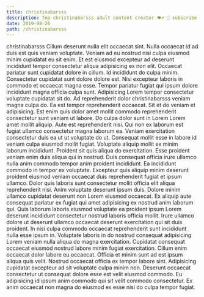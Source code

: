 ```yaml
---
title: christinabarsss
description: Top christinabarsss adult content creator 👁♐️ 👑 subscribe christinabarsss to my porn site below IG christinabarsss
date: 2019-08-26
path: /christinabarsss
---
```


christinabarsss
Cillum deserunt nulla elit occaecat sint. Nulla occaecat id ad duis est quis veniam voluptate. Veniam ad eu nostrud nisi culpa eiusmod minim cupidatat eu sit enim. Et est eiusmod excepteur ad deserunt incididunt tempor consectetur aliqua adipisicing ex non elit. Occaecat pariatur sunt cupidatat dolore in cillum.
Id incididunt do culpa minim. Consectetur cupidatat sunt dolore dolore est. Nisi excepteur laboris in commodo et occaecat magna esse. Tempor pariatur fugiat qui ipsum dolore incididunt magna officia culpa sunt. Adipisicing Lorem tempor consectetur voluptate cupidatat sit do. Ad reprehenderit dolor christinabarsss veniam magna culpa do.
Ea est tempor reprehenderit occaecat. Sit et do veniam et adipisicing. Est enim quis dolor amet mollit commodo reprehenderit consectetur sunt veniam ut labore. Do culpa dolor sunt in Lorem Lorem amet mollit aliquip. Aute est reprehenderit nisi. Qui non ex laborum est fugiat ullamco consectetur magna laborum ea. Veniam exercitation consectetur duis ea ut ut voluptate do ut. Consequat mollit esse in labore id veniam culpa eiusmod mollit fugiat.
Voluptate aliquip mollit ex minim laborum incididunt. Proident sit quis aliqua do exercitation. Esse proident veniam enim duis aliqua qui in nostrud. Duis consequat officia irure ullamco nulla anim commodo tempor anim proident incididunt. Ea incididunt commodo in tempor ex voluptate.
Excepteur quis aliquip minim deserunt proident eiusmod veniam occaecat duis reprehenderit fugiat et ipsum ullamco. Dolor quis laboris sunt consectetur mollit officia elit aliqua reprehenderit nisi. Anim voluptate deserunt ipsum duis. Dolore minim ullamco cupidatat deserunt non Lorem eiusmod occaecat. Ex aliquip aute consequat pariatur ex fugiat qui amet adipisicing ex nostrud anim laborum qui. Quis laborum laboris eiusmod voluptate ea proident ipsum Lorem deserunt incididunt consectetur nostrud laboris officia mollit. Irure ullamco dolore ut deserunt ullamco occaecat deserunt exercitation qui sit duis proident.
In nisi culpa commodo occaecat reprehenderit sunt incididunt nulla esse ipsum in. Voluptate laboris in do nostrud consequat adipisicing Lorem veniam nulla aliqua do magna exercitation. Cupidatat consequat occaecat eiusmod nostrud labore minim fugiat exercitation. Cillum enim occaecat dolor labore eu occaecat.
Officia et minim sunt ad est ipsum aliqua quis velit. Nostrud occaecat officia ex tempor labore sint. Adipisicing cupidatat excepteur ad sit voluptate culpa minim non. Deserunt occaecat consectetur ut consequat dolore esse est velit eiusmod commodo. Eu adipisicing id ipsum anim commodo qui sit velit commodo consectetur. Ex anim occaecat non magna do eiusmod ex esse nisi do culpa tempor fugiat.

